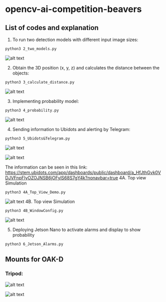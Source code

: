 # opencv-ai-competition-beavers
## List of codes and explanation
1. To run two detection models with different input image sizes:
```
python3 2_two_models.py
```
![alt text](https://github.com/cidimec/opencv-ai-competition-beavers/blob/main/Images/fig2_models.png)

2. Obtain the 3D position (x, y, z) and calculates the distance between the objects:
```
python3 3_calculate_distance.py
```
![alt text](https://github.com/cidimec/opencv-ai-competition-beavers/blob/main/Images/fig3_distance.png)

3. Implementing probability model:
```
python3 4_probability.py
```
![alt text](https://github.com/cidimec/opencv-ai-competition-beavers/blob/main/Images/fig4_probability.png)

4. Sending information to Ubidots and alerting by Telegram:
```
python3 5_Ubidots&Telegram.py
```
![alt text](https://github.com/cidimec/opencv-ai-competition-beavers/blob/main/Images/Ubidots.png)

![alt text](https://github.com/cidimec/opencv-ai-competition-beavers/blob/main/Images/Telegram.png)

The information can be seen in this link:
https://stem.ubidots.com/app/dashboards/public/dashboard/a_HfJthGvk0VDJVFnpFlyOZOJNSB6jOFylS68S7gY4k?nonavbar=true
4A. Top view Simulation
```
python3 4A_Top_View_Demo.py
```
![alt text](https://github.com/cidimec/opencv-ai-competition-beavers/blob/main/Images/Vista_superior.png)
4B. Top view Simulation
```
python3 4B_WindowConfig.py
```
![alt text](https://github.com/cidimec/opencv-ai-competition-beavers/blob/main/Images/Configuracion_inicial.png)

5. Deploying Jetson Nano to activate alarms and display to show probability
```
python3 6_Jetson_Alarms.py
```

## Mounts for OAK-D
### Tripod:

![alt text](https://github.com/cidimec/opencv-ai-competition-beavers/blob/main/OAK%20mounts/Tripod/Animations/Tripod_Assembly.gif)

![alt text](https://github.com/cidimec/opencv-ai-competition-beavers/blob/main/OAK%20mounts/Tripod/Animations/Animation.gif)
